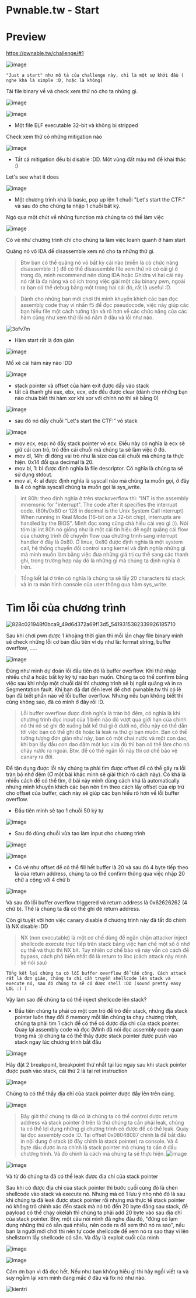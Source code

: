 # Pwnable.tw - Start
# Preview
https://pwnable.tw/challenge/#1


![image](https://user-images.githubusercontent.com/90976397/175880176-b2aaf146-d684-4e84-afa7-504fbd3be629.png)

 ```"Just a start" như mô tả của challenge này, chỉ là một sự khởi đầu ( nghe khá là simple :D, hoặc là không) ```

Tải file binary về và check xem thử nó cho ta những gì. 

![image](https://user-images.githubusercontent.com/90976397/175884743-683e415b-e2e6-4dc9-9733-1dfcd954d1d3.png)



![image](https://user-images.githubusercontent.com/90976397/175884807-838589d1-163d-4ad3-b138-c6ece7c57af8.png)

* Một file ELF executable 32-bit và không bị stripped

Check xem thử có những mitigation nào

![image](https://user-images.githubusercontent.com/90976397/175885003-ccb50269-6c33-4629-b134-9860e8658094.png)

* Tất cả mitigation đều bị disable :DD. Một vùng đất màu mỡ để khai thác :) 

Let's see what it does 

![image](https://user-images.githubusercontent.com/90976397/175885844-aa895b96-065f-43a2-9b01-f9875cc7f257.png) 

* Một chương trình khá là basic, pop up lên 1 chuỗi "Let's start the CTF:" và sau đó cho chúng ta nhập 1 chuỗi bất kỳ. 

Ngó qua một chút về những function mà chúng ta có thể làm việc 

![image](https://user-images.githubusercontent.com/90976397/175886352-51883eed-aa36-4439-82c6-f624c9b632bf.png)

Có vẻ như chương trình chỉ cho chúng ta làm việc loanh quanh ở hàm start

Quăng nó vô IDA để disassemble xem nó cho ta những thứ gì.
> Btw bạn có thể quăng nó vô bất kỳ cái nào (miễn là có chức năng disassemble :) ) để có thể disassemble file xem thử nó có cái gì ở trong đó, mình recommend nên dùng IDA hoặc Ghidra vì hai cái này nó rất là đa năng và có ích trong việc giải một câu binary pwn, ngoài ra bạn có thể debug bằng một trong hai cái đó, rất là useful :D. 

> Dành cho những bạn mới chơi thì mình khuyến khích các bạn đọc assembly code thay vì nhấn f5 để đọc pseudocode, việc này giúp các bạn hiểu file một cách tường tận và rõ hơn về các chức năng của các hàm cũng như xem thử lỗi nó nằm ở đâu và lỗi như nào. 

![3ofv7m](https://user-images.githubusercontent.com/90976397/175890901-50b50e64-cfd2-4724-82bb-7babe46deb9c.png)



* Hàm start rất là đơn giản 

![image](https://user-images.githubusercontent.com/90976397/175888356-077a2d13-d2a5-4d4b-9245-70cabe8c67be.png)

Mổ xẻ cái hàm này nào :DD 

![image](https://user-images.githubusercontent.com/90976397/175891190-214acf7a-06ef-4c3f-b78c-c6828cdcd080.png)

* stack pointer và offset của hàm exit được đẩy vào stack 
* tất cả thanh ghi eax, ebx, ecx, edx đều được clear (dành cho những bạn nào chưa biết thì hàm xor khi xor với chính nó thì sẽ bằng 0)

![image](https://user-images.githubusercontent.com/90976397/175892310-c6a26f3f-e6b1-4bb4-9423-b33dacbae285.png)

* sau đó nó đẩy chuỗi "Let's start the CTF:" vô stack 

![image](https://user-images.githubusercontent.com/90976397/175892914-bc4e3154-055b-4cdb-8f33-45f4e5be733b.png)

* mov ecx, esp: nó đẩy stack pointer vô ecx. Điều này có nghĩa là ecx sẽ giữ cái con trỏ, trỏ đến cái chuỗi mà chúng ta sẽ làm việc ở đó. 
* mov dl, 14h: dl đóng vai trò như là size của cái chuỗi mà chúng ta thực hiện. 0x14 đổi qua decimal là 20. 
* mov bl, 1: bl được định nghĩa là file descriptor. Có nghĩa là chúng ta sẽ sử dụng stdout. 
* mov al, 4: al được định nghĩa là syscall nào mà chúng ta muốn gọi, ở đây là 4 có nghĩa syscall chúng ta muốn gọi là sys_write. 
> int 80h: theo định nghĩa ở trên stackoverflow thì: "INT is the assembly mnemonic for "interrupt". The code after it specifies the interrupt code. (80h/0x80 or 128 in decimal is the Unix System Call interrupt) When running in Real Mode (16-bit on a 32-bit chip), interrupts are handled by the BIOS". Mình đọc xong cũng chả hiểu cái vẹo gì  :)). Nói tóm lại int 80h nó giống như là một cái tín hiệu để ngắt quãng cái flow của chương trình để chuyển flow của chương trình sang interrupt handler ở đây là 0x80. Ở linux, 0x80 được định nghĩa là một system call, hệ thống chuyển đổi control sang kernel và định nghĩa những gì mà mình muốn làm bằng việc đưa những giá trị cụ thể sang các thanh ghi, trong trường hợp này đó là những gì mà chúng ta định nghĩa ở trên.

> Tổng kết lại ở trên có nghĩa là chúng ta sẽ lấy 20 characters từ stack và in ra màn hình console của user thông qua hàm sys_write.

# Tìm lỗi của chương trình

![828c021948f0bca9_49d6d372a69f13d5_5419315382339926185710](https://user-images.githubusercontent.com/90976397/175903627-b380acd4-b575-4ef8-96f0-4c48ac2c09a2.jpg)

Sau khi chơi pwn được 1 khoảng thời gian thì mỗi lần chạy file binary mình sẽ check những lỗi cơ bản đầu tiên ví dụ như là: format string, buffer overflow, .....

![image](https://user-images.githubusercontent.com/90976397/175905326-136bd64b-02c8-4962-a90c-35653e3c8352.png)

Đúng như mình dự đoán lỗi đầu tiên đó là buffer overflow. Khi thử nhập nhiều chữ a hoặc bất kỳ ký tự nào bạn muốn. Chúng ta có thể confirm bằng việc sau khi nhập một chuỗi dài thì chương trình sẽ bị ngắt quãng và in ra Segmentation fault. 
Khi bạn đã đạt đến level để chơi pwnable.tw thì có lẽ bạn đã biết phần nào về lỗi buffer overflow. Nhưng nếu bạn không biết thì cũng không sao, đã có mình ở đây rồi :D. 
> Lỗi buffer overflow được định nghĩa là tràn bộ đệm, có nghĩa là khi chương trình đọc input của 1 biến nào đó vượt qua giới hạn của chính nó thì nó sẽ ghi đè xuống bất kể thứ gì ở dưới nó, điều này có thể dẫn tới việc bạn có thể ghi đè hoặc là leak ra thứ gì bạn muốn. Bạn có thể tưởng tượng đơn giản như này, bạn có một chai nước và một con dao, khi bạn lấy đầu con dao đâm một lực vừa đủ thì bạn có thể làm cho nó chảy nước ra ngoài. Btw, để có thể ngăn lỗi này thì cơ chế bảo vệ canary ra đời. 

Để tận dụng được lỗi này chúng ta phải tìm được offset để có thể gây ra lỗi tràn bộ nhớ đệm (Ở một bài khác mình sẽ giải thích rõ cách này). Có khá là nhiều cách để có thể tìm, ở bài này mình dùng cách khá là automatically nhưng mình khuyến khích các bạn nên tìm theo cách lấy offset của eip trừ cho offset của buffer, cách này sẽ giúp các bạn hiểu rõ hơn về lỗi buffer overflow.
* Đầu tiên mình sẽ tạo 1 chuỗi 50 ký tự 

![image](https://user-images.githubusercontent.com/90976397/175947712-991b2977-4a5d-4f55-bae5-ced62cc08d65.png)

* Sau đó dùng chuỗi vừa tạo làm input cho chương trình 

![image](https://user-images.githubusercontent.com/90976397/175947881-b4ebc347-0240-48da-9a25-a9008fed812d.png)

![image](https://user-images.githubusercontent.com/90976397/175948822-f3d6337c-ce6e-4791-8fd6-83011be71146.png)

* Có vẻ như offset để có thể fill hết buffer là 20 và sau đó 4 byte tiếp theo là của return address, chúng ta có thể confirm thông qua việc nhập 20 chữ a cộng với 4 chữ b

![image](https://user-images.githubusercontent.com/90976397/175960865-d534bcb1-15ec-4fff-b7a7-47bfb9d63d17.png)

Và sau đó lỗi buffer overflow triggered và return address là 0x62626262 (4 chữ b). Thế là chúng ta đã có thể ghi đè return address.



Còn gì tuyệt vời hơn việc canary disable ở chương trình này đã tắt đó chính là NX disable :DD 
> NX (non executable) là một cơ chế dùng để ngăn chặn attacker inject shellcode execute trực tiếp trên stack bằng việc hạn chế một số ô nhớ cụ thể và thực thi NX bit. Tuy nhiên cơ chế bảo vệ này vẫn có cách để bypass, cách phổ biến nhất đó là return to libc (cách attack này mình sẽ nói sau)

```Tổng kết lại chúng ta có lỗi buffer overflow để tấn công. Cách attack rất là đơn giản, chúng ta chỉ cần truyền shellcode lên stack và execute nó, sau đó chúng ta sẽ có được shell :DD (sound pretty easy LOL :) )```

Vậy làm sao để chúng ta có thể inject shellcode lên stack? 
* Đầu tiên chúng ta phải có một con trỏ để trỏ đến stack, nhưng địa stack pointer luôn thay đổi ở memory mỗi lần chúng ta chạy chương trình, chúng ta phải tìm 1 cách để có thể có được địa chỉ của stack pointer. Quay lại assembly code và đọc (Mình đã nói đọc assembly code quan trọng mà :)) chúng ta có thể thấy được stack pointer được push vào stack ngay lúc chương trình bắt đầu

![image](https://user-images.githubusercontent.com/90976397/175945499-bfde7bb1-1dfa-411c-9370-fd4f65fe6c3c.png)

Hãy đặt 2 breakpoint, breakpoint thứ nhất tại lúc ngay sau khi stack pointer được push vào stack, cái thứ 2 là tại ret instruction 

![image](https://user-images.githubusercontent.com/90976397/175946278-e850a718-ce85-4b23-a591-3530441bd500.png)

Chúng ta có thể thấy địa chỉ của stack pointer được đẩy lên trên cùng.

![image](https://user-images.githubusercontent.com/90976397/175950678-11b976eb-49cf-4699-896e-4a46758c7df9.png)

> Bây giờ thứ chúng ta đã có là chúng ta có thể control được return address và stack pointer ở trên là thứ chúng ta cần phải leak, chúng ta có thể lợi dụng những gì chương trình có được để có thể leak. Quay lại đọc assembly code :D. Tại offset 0x08048087 chính là để bắt đầu in nội dung ở stack (ở đây chính là stack pointer) ra console. Và 4 byte đầu được in ra chính là stack pointer mà chúng ta cần ở đầu chương trình. Và đó chính là cách mà chúng ta sẽ thực hiện.
![image](https://user-images.githubusercontent.com/90976397/175961425-4e24ad6e-68a6-4de6-b10d-8e799b47e067.png)

![image](https://user-images.githubusercontent.com/90976397/175954741-cdfe281b-e89f-4c78-a4b2-632ce353c320.png)

Và từ đó chúng ta đã có thể leak được địa chỉ của stack pointer

Sau khi có được địa chỉ của stack pointer thì bước cuối cùng đó là chèn shellcode vào stack và execute nó. Nhưng mà có 1 lưu ý nho nhỏ đó là sau khi chúng ta đã leak được stack pointer rồi nhưng mà thực tế stack pointer nó không trỏ chính xác đến stack mà nó trỏ đến 20 byte đằng sau stack, để payload có thể chạy okelah thì chúng ta phải add 20 byte vào sau địa chỉ của stack pointer. 
Btw, một câu nói mình đã nghe đâu đó, "đừng có lạm dụng những thứ có sẵn quá nhiều, nên code ra để xem thử nó ra sao", nếu bạn là người mới chơi thì nên tự code shellcode để xem nó ra sao thay vì lên shellstorm lấy shellcode có sẵn. 
Và đây là exploit cuối của mình 

![image](https://user-images.githubusercontent.com/90976397/175961546-e7a11ffa-00e9-49f2-a538-55e3a1f4a996.png)

![image](https://user-images.githubusercontent.com/90976397/175957620-212eb1c9-8313-441e-a2b4-879b6c73913d.png)

Cảm ơn bạn vì đã đọc hết. Nếu như bạn không hiểu gì thì hãy ngồi viết ra và suy ngẫm lại xem mình đang mắc ở đâu và fix nó như nào. 


![kientri](https://user-images.githubusercontent.com/90976397/175959023-4e678907-b395-4b52-9cc9-04fd382d8272.png)











